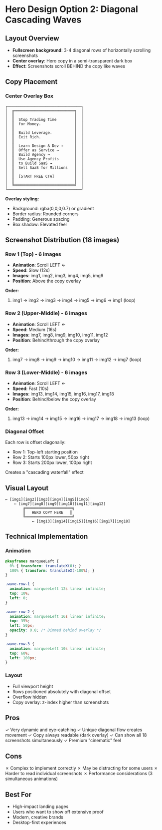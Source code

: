 # Hero Design Option 2: Diagonal Cascading Waves

## Layout Overview
- **Fullscreen background**: 3-4 diagonal rows of horizontally scrolling screenshots
- **Center overlay**: Hero copy in a semi-transparent dark box
- **Effect**: Screenshots scroll BEHIND the copy like waves

## Copy Placement

### Center Overlay Box
```
┌─────────────────────────────────┐
│  ╔═══════════════════════════╗  │
│  ║                           ║  │
│  ║  Stop Trading Time        ║  │
│  ║  for Money.               ║  │
│  ║                           ║  │
│  ║  Build Leverage.          ║  │
│  ║  Exit Rich.               ║  │
│  ║                           ║  │
│  ║  Learn Design & Dev →     ║  │
│  ║  Offer as Service →       ║  │
│  ║  Build Agency →           ║  │
│  ║  Use Agency Profits       ║  │
│  ║  to Build SaaS →          ║  │
│  ║  Sell SaaS for Millions   ║  │
│  ║                           ║  │
│  ║  [START FREE CTA]         ║  │
│  ║                           ║  │
│  ╚═══════════════════════════╝  │
└─────────────────────────────────┘
```

**Overlay styling:**
- Background: rgba(0,0,0,0.7) or gradient
- Border radius: Rounded corners
- Padding: Generous spacing
- Box shadow: Elevated feel

## Screenshot Distribution (18 images)

### Row 1 (Top) - 6 images
- **Animation**: Scroll LEFT ←
- **Speed**: Slow (12s)
- **Images**: img1, img2, img3, img4, img5, img6
- **Position**: Above the copy overlay

**Order:**
1. img1 → img2 → img3 → img4 → img5 → img6 → img1 (loop)

### Row 2 (Upper-Middle) - 6 images
- **Animation**: Scroll LEFT ←
- **Speed**: Medium (16s)
- **Images**: img7, img8, img9, img10, img11, img12
- **Position**: Behind/through the copy overlay

**Order:**
1. img7 → img8 → img9 → img10 → img11 → img12 → img7 (loop)

### Row 3 (Lower-Middle) - 6 images
- **Animation**: Scroll LEFT ←
- **Speed**: Fast (10s)
- **Images**: img13, img14, img15, img16, img17, img18
- **Position**: Behind/below the copy overlay

**Order:**
1. img13 → img14 → img15 → img16 → img17 → img18 → img13 (loop)

### Diagonal Offset
Each row is offset diagonally:
- Row 1: Top-left starting position
- Row 2: Starts 100px lower, 50px right
- Row 3: Starts 200px lower, 100px right

Creates a "cascading waterfall" effect

## Visual Layout
```
← [img1][img2][img3][img4][img5][img6]
    ← [img7][img8][img9][img10][img11][img12]
        ╔═════════════════════╗
        ║   HERO COPY HERE   ║
        ╚═════════════════════╝
            ← [img13][img14][img15][img16][img17][img18]
```

## Technical Implementation

### Animation
```css
@keyframes marqueeLeft {
  0% { transform: translateX(0); }
  100% { transform: translateX(-100%); }
}

.wave-row-1 {
  animation: marqueeLeft 12s linear infinite;
  top: 10%;
  left: 0;
}

.wave-row-2 {
  animation: marqueeLeft 16s linear infinite;
  top: 35%;
  left: 50px;
  opacity: 0.8; /* Dimmed behind overlay */
}

.wave-row-3 {
  animation: marqueeLeft 10s linear infinite;
  top: 60%;
  left: 100px;
}
```

### Layout
- Full viewport height
- Rows positioned absolutely with diagonal offset
- Overflow hidden
- Copy overlay: z-index higher than screenshots

## Pros
✓ Very dynamic and eye-catching
✓ Unique diagonal flow creates movement
✓ Copy always readable (dark overlay)
✓ Can show all 18 screenshots simultaneously
✓ Premium "cinematic" feel

## Cons
✗ Complex to implement correctly
✗ May be distracting for some users
✗ Harder to read individual screenshots
✗ Performance considerations (3 simultaneous animations)

## Best For
- High-impact landing pages
- Users who want to show off extensive proof
- Modern, creative brands
- Desktop-first experiences
